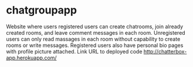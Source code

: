 # chatgroupapp
Website where users registered users can create chatrooms, join already created rooms, and leave comment messages in each room.
Unregistered users can only read massages in each room without capability to create rooms or write messages.
Registered users also have personal bio pages with profile picture attached. 
Link URL to deployed code http://chatterbox-app.herokuapp.com/
